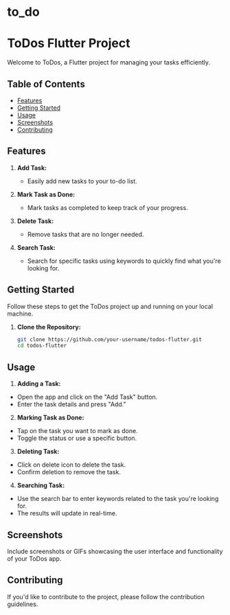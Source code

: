 # to_do

# ToDos Flutter Project

Welcome to ToDos, a Flutter project for managing your tasks efficiently.

## Table of Contents
- [Features](#features)
- [Getting Started](#getting-started)
- [Usage](#usage)
- [Screenshots](#screenshots)
- [Contributing](#contributing)

## Features

1. **Add Task:**
   - Easily add new tasks to your to-do list.

2. **Mark Task as Done:**
   - Mark tasks as completed to keep track of your progress.

3. **Delete Task:**
   - Remove tasks that are no longer needed.

4. **Search Task:**
   - Search for specific tasks using keywords to quickly find what you're looking for.

## Getting Started

Follow these steps to get the ToDos project up and running on your local machine.

1. **Clone the Repository:**
   ```bash
   git clone https://github.com/your-username/todos-flutter.git
   cd todos-flutter

## Usage

1. **Adding a Task:**
  - Open the app and click on the "Add Task" button.
  - Enter the task details and press "Add."

2. **Marking Task as Done:**
  - Tap on the task you want to mark as done.
  - Toggle the status or use a specific button.

3. **Deleting Task:**
  - Click on delete icon to delete the task.
  - Confirm deletion to remove the task.

4. **Searching Task:**
  - Use the search bar to enter keywords related to the task you're looking for.
  - The results will update in real-time.

## Screenshots

Include screenshots or GIFs showcasing the user interface and functionality of your ToDos app.

## Contributing
If you'd like to contribute to the project, please follow the contribution guidelines.
